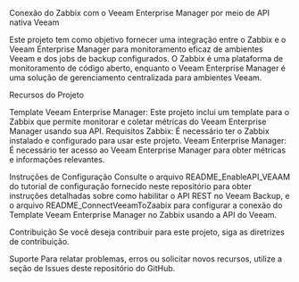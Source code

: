 Conexão do Zabbix com o Veeam Enterprise Manager por meio de API nativa Veeam

Este projeto tem como objetivo fornecer uma integração entre o Zabbix e o Veeam Enterprise Manager para monitoramento eficaz de ambientes Veeam e dos jobs de backup configurados. O Zabbix é uma plataforma de monitoramento de código aberto, enquanto o Veeam Enterprise Manager é uma solução de gerenciamento centralizada para ambientes Veeam.

Recursos do Projeto

Template Veeam Enterprise Manager: Este projeto inclui um template para o Zabbix que permite monitorar e coletar métricas do Veeam Enterprise Manager usando sua API.
Requisitos
Zabbix: É necessário ter o Zabbix instalado e configurado para usar este projeto.
Veeam Enterprise Manager: É necessário ter acesso ao Veeam Enterprise Manager para obter métricas e informações relevantes.

Instruções de Configuração
Consulte o arquivo README_EnableAPI_VEAAM do tutorial de configuração fornecido neste repositório para obter instruções detalhadas sobre como habilitar o API REST no Veeam Backup, e o arquivo README_ConnectVeeamToZaabix para configurar a conexão do Template Veeam Enterprise Manager no Zabbix usando a API do Veeam.

Contribuição
Se você deseja contribuir para este projeto, siga as diretrizes de contribuição.

Suporte
Para relatar problemas, erros ou solicitar novos recursos, utilize a seção de Issues deste repositório do GitHub.

